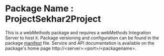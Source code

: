 # Package Name : ProjectSekhar2Project
This is a webMethods package and requires a webMethods Integration Server to host it. Package versioning and configuration can be found in the package [manifest](./ProjectSekhar2Project/manifest.v3) file. Service and API documentation is available on the package's home page http://&lt;server&gt;:&lt;port&gt;/&lt;packagename>.